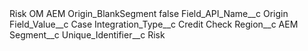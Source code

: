 <?xml version="1.0" encoding="UTF-8"?>
<CustomMetadata xmlns="http://soap.sforce.com/2006/04/metadata" xmlns:xsi="http://www.w3.org/2001/XMLSchema-instance" xmlns:xsd="http://www.w3.org/2001/XMLSchema">
    <label>Risk OM AEM Origin_BlankSegment</label>
    <protected>false</protected>
    <values>
        <field>Field_API_Name__c</field>
        <value xsi:type="xsd:string">Origin</value>
    </values>
    <values>
        <field>Field_Value__c</field>
        <value xsi:type="xsd:string">Case</value>
    </values>
    <values>
        <field>Integration_Type__c</field>
        <value xsi:type="xsd:string">Credit Check</value>
    </values>
    <values>
        <field>Region__c</field>
        <value xsi:type="xsd:string">AEM</value>
    </values>
    <values>
        <field>Segment__c</field>
        <value xsi:nil="true"/>
    </values>
    <values>
        <field>Unique_Identifier__c</field>
        <value xsi:type="xsd:string">Risk</value>
    </values>
</CustomMetadata>
